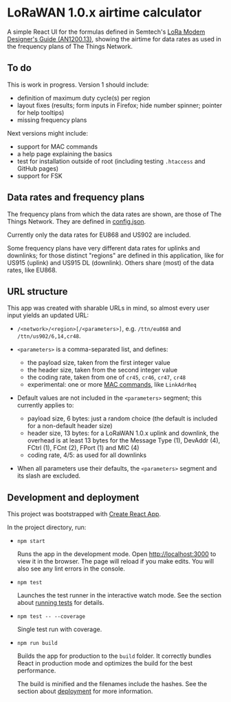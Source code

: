 # LoRaWAN 1.0.x airtime calculator

A simple React UI for the formulas defined in Semtech's [LoRa Modem Designer's Guide
(AN1200.13)](./doc/LoraDesignGuide_STD.pdf), showing the airtime for data rates as used in the
frequency plans of The Things Network.


## To do

This is work in progress. Version 1 should include:

- definition of maximum duty cycle(s) per region
- layout fixes (results; form inputs in Firefox; hide number spinner; pointer for help tooltips)
- missing frequency plans

Next versions might include:

- support for MAC commands
- a help page explaining the basics
- test for installation outside of root (including testing `.htaccess` and GitHub pages)
- support for FSK


## Data rates and frequency plans

The frequency plans from which the data rates are shown, are those of The Things Network. They are
defined in [config.json](./public/config.json).

Currently only the data rates for EU868 and US902 are included.

Some frequency plans have very different data rates for uplinks and downlinks; for those distinct
"regions" are defined in this application, like for US915 (uplink) and US915 DL (downlink). Others
share (most) of the data rates, like EU868.


## URL structure

This app was created with sharable URLs in mind, so almost every user input yields an updated URL:

- `/<network>/<region>[/<parameters>]`, e.g. `/ttn/eu868` and `/ttn/us902/6,14,cr48`.

- `<parameters>` is a comma-separated list, and defines:

  - the payload size, taken from the first integer value
  - the header size, taken from the second integer value
  - the coding rate, taken from one of `cr45`, `cr46`, `cr47`, `cr48`
  - experimental: one or more [MAC commands](./src/lora/MacCommands.ts), like `LinkAdrReq`

- Default values are not included in the `<parameters>` segment; this currently applies to:
 
   - payload size, 6 bytes: just a random choice (the default is included for a non-default header size)
   - header size, 13 bytes: for a LoRaWAN 1.0.x uplink and downlink, the overhead is at least 13 bytes
     for the Message Type (1), DevAddr (4), FCtrl (1), FCnt (2), FPort (1) and MIC (4)
   - coding rate, 4/5: as used for all downlinks

- When all parameters use their defaults, the `<parameters>` segment and its slash are excluded.


## Development and deployment

This project was bootstrapped with [Create React App](https://github.com/facebook/create-react-app).

In the project directory, run:

- `npm start`

  Runs the app in the development mode. Open [http://localhost:3000](http://localhost:3000) to view
  it in the browser. The page will reload if you make edits. You will also see any lint errors in
  the console.

- `npm test`

  Launches the test runner in the interactive watch mode. See the section about
  [running tests](https://facebook.github.io/create-react-app/docs/running-tests) for details.

- `npm test -- --coverage`

  Single test run with coverage.

- `npm run build`

  Builds the app for production to the `build` folder. It correctly bundles React in production
  mode and optimizes the build for the best performance.

  The build is minified and the filenames include the hashes. See the section about
  [deployment](https://facebook.github.io/create-react-app/docs/deployment) for more information.
